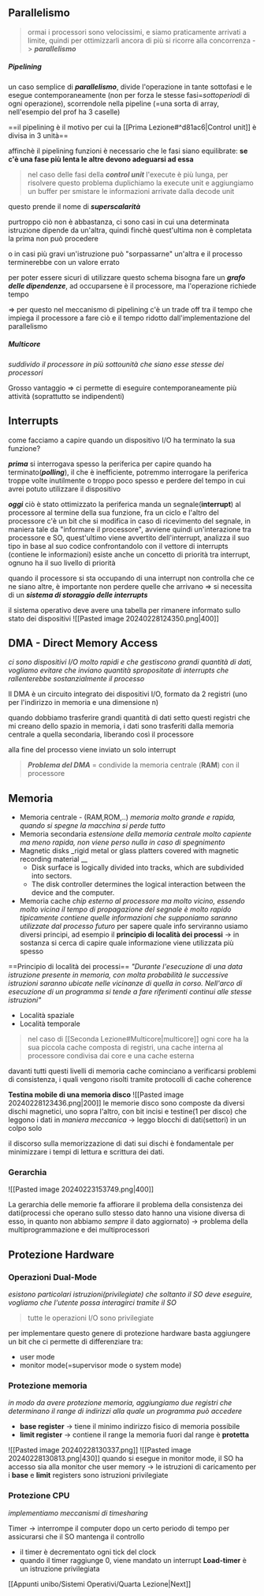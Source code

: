 ## Parallelismo

>ormai i processori sono velocissimi, e siamo praticamente arrivati a limite, quindi per ottimizzarli ancora di più si ricorre alla concorrenza -> _**parallelismo**_
##### Pipelining
un caso semplice di _**parallelismo**_, divide l'operazione in tante sottofasi e le esegue contemporaneamente (non per forza le stesse fasi=_sottoperiodi_ di ogni operazione), scorrendole nella pipeline (=una sorta di array, nell'esempio del prof ha 3 caselle)

==il pipelining è il motivo per cui la [[Prima Lezione#^d81ac6|Control unit]] è divisa in 3 unità==

affinchè il pipelining funzioni è necessario che le fasi siano equilibrate:
**se c'è una fase più lenta le altre devono adeguarsi ad essa**

>nel caso delle fasi della **_control unit_** l'execute è più lunga, per risolvere questo problema duplichiamo la execute unit e aggiungiamo un buffer per smistare le informazioni arrivate dalla decode unit

questo prende il nome di _**superscalarità**_

purtroppo ciò non è abbastanza, ci sono casi in cui una determinata istruzione dipende da un'altra, quindi finchè quest'ultima non è completata la prima non può procedere

o in casi più gravi un'istruzione può "sorpassarne" un'altra e il processo terminerebbe con un valore errato

per poter essere sicuri di utilizzare questo schema bisogna fare un _**grafo delle dipendenze**_, ad occuparsene è il processore, ma l'operazione richiede tempo

=> per questo nel meccanismo di pipelining c'è un trade off tra il tempo che impiega il processore a fare ciò e il tempo ridotto dall'implementazione del parallelismo
##### Multicore 
_suddivido il processore in più sottounità che siano esse stesse dei processori_

Grosso vantaggio => ci permette di eseguire contemporaneamente più attività (soprattutto se indipendenti)
## Interrupts

come facciamo a capire quando un dispositivo I/O ha terminato la sua funzione?

_**prima**_ si interrogava spesso la periferica per capire quando ha terminato(_**polling**_), il che è inefficiente, potremmo interrogare la periferica troppe volte inutilmente o troppo poco spesso e perdere del tempo in cui avrei potuto utilizzare il dispositivo 

_**oggi**_ ciò è stato ottimizzato 
	la periferica manda un segnale(**interrupt**) al processore al termine della sua funzione,
	fra un ciclo e l'altro del processore c'è un bit che si modifica in caso di ricevimento del segnale, in maniera tale da "informare il processore", avviene quindi un'interazione tra processore e SO, quest'ultimo viene avvertito dell'interrupt, analizza il suo tipo in base al suo codice confrontandolo con il vettore di interrupts (contiene le informazioni)
esiste anche un concetto di priorità tra interrupt, ognuno ha il suo livello di priorità

quando il processore si sta occupando di una interrupt non controlla che ce ne siano altre, è importante non perdere quelle che arrivano => si necessita di un _**sistema di storaggio delle interrupts**_

il sistema operativo deve avere una tabella per rimanere informato sullo stato dei dispositivi
![[Pasted image 20240228124350.png|400]]

## DMA - Direct Memory Access

_ci sono dispositivi I/O molto rapidi e che gestiscono grandi quantità di dati, vogliamo evitare che inviano quantità spropositate di interrupts che rallenterebbe sostanzialmente il processo_

Il DMA è un circuito integrato dei dispositivi I/O, formato da 2 registri (uno per l'indirizzo in memoria e una dimensione n)

quando dobbiamo trasferire grandi quantità di dati setto questi registri che mi creano dello spazio in memoria, i dati sono trasferiti dalla memoria centrale a quella secondaria, liberando così il processore

alla fine del processo viene inviato un solo interrupt

>_**Problema del DMA**_ = condivide la memoria centrale (**RAM**) con il processore

## Memoria

- Memoria centrale - (RAM,ROM,..)
		_memoria molto grande e rapida, quando si spegne la macchina si perde tutto_
- Memoria secondaria
		_estensione della memoria centrale molto capiente ma meno rapida, non viene perso nulla in caso di spegnimento_
- Magnetic disks 
		_rigid metal or glass platters covered with magnetic recording material __
	- Disk surface is logically divided into tracks, which are subdivided into sectors. 
	- The disk controller determines the logical interaction between the device and the computer.
- Memoria cache
		_chip esterno al processore ma molto vicino, essendo molto vicina il tempo di propagazione del segnale è molto rapido
		tipicamente contiene  quelle informazioni che supponiamo saranno utilizzate dal processo futuro_
		per sapere quale info serviranno usiamo diversi principi, ad esempio il **principio di località dei processi** -> in sostanza si cerca di capire quale informazione viene utilizzata più spesso

==Principio di località dei processi==
	_"Durante l'esecuzione di una data istruzione presente in memoria, con molta probabilità le successive istruzioni saranno ubicate nelle vicinanze di quella in corso. Nell'arco di esecuzione di un programma si tende a fare riferimenti continui alle stesse istruzioni"_
- Località spaziale
- Località temporale

>nel caso di [[Seconda Lezione#Multicore|multicore]] ogni core ha la sua piccola cache composta di registri, una cache interna al processore condivisa dai core e una cache esterna

davanti tutti questi livelli di memoria cache cominciano a verificarsi problemi di consistenza, i quali vengono risolti tramite protocolli di cache coherence

**Testina mobile di una memoria disco**
![[Pasted image 20240228123436.png|200]]
le memorie disco sono composte da diversi dischi magnetici, uno sopra l'altro, con bit incisi e testine(1 per disco) che leggono i dati in _maniera meccanica_
	-> leggo blocchi di dati(settori) in un colpo solo

il discorso sulla memorizzazione di dati sui dischi è fondamentale per minimizzare i tempi di lettura e scrittura dei dati.
### Gerarchia
![[Pasted image 20240223153749.png|400]]

La gerarchia delle memorie fa affiorare il problema della consistenza dei dati(processi che operano sullo stesso dato hanno una visione diversa di esso, in quanto non abbiamo _sempre_ il dato aggiornato) 
	-> problema della multiprogrammazione e dei multiprocessori

## Protezione Hardware
### Operazioni Dual-Mode
_esistono particolari istruzioni(privilegiate) che soltanto il SO deve eseguire, vogliamo che l'utente possa interagirci tramite il SO_
>tutte le operazioni I/O sono privilegiate

per implementare questo genere di protezione hardware basta aggiungere un bit che ci permette di differenziare tra:
- user mode
- monitor mode(=supervisor mode o system mode)
### Protezione memoria
_in modo da avere protezione memoria, aggiungiamo due registri che determinano il range di indirizzi alla quale un programma può accedere_
- **base register**
	-> tiene il minimo indirizzo fisico di memoria possibile
- **limit register**
	-> contiene il range
la memoria fuori dal range è **protetta**

![[Pasted image 20240228130337.png]] ![[Pasted image 20240228130813.png|430]]
quando si esegue in monitor mode, il SO ha accesso sia alla monitor che user memory
	-> le istruzioni di caricamento per i **base** e **limit** registers sono istruzioni privilegiate

### Protezione CPU
_implementiamo meccanismi di timesharing_

Timer -> interrompe il computer dopo un certo periodo di tempo per assicurarsi che il SO mantenga il controllo
- il timer è decrementato ogni tick del clock
- quando il timer raggiunge 0, viene mandato un interrupt
**Load-timer** è un istruzione privilegiata

[[Appunti unibo/Sistemi Operativi/Quarta Lezione|Next]]
